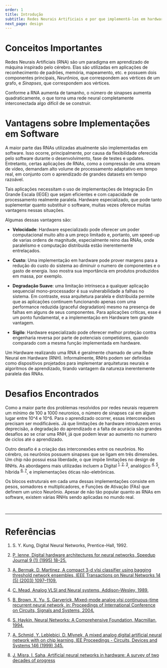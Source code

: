 ```yaml
---
order: 1
title: Introdução
subtitle: Redes Neurais Artificiais e por que implementá-las em hardware.
next_page: design
---
```

# Conceitos Importantes
Redes Neurais Artificiais (RNA) são um paradigma em aprendizado de máquina inspirado pelo cérebro. Elas são utilizadas em aplicações de reconhecimento de padrões, memória, mapeamento, etc. e possuem dois componentes principais, *Neurônios,* que correspondem aos vértices de um grafo, e *Sinapses*, que correspondem aos vértices. 

Conforme a RNA aumenta de tamanho, o número de sinapses aumenta quadraticamente, o que torna uma rede neural completamente interconectada algo difícil de se construir.

# Vantagens sobre Implementações em Software
A maior parte das RNAs utilizadas atualmente são implementadas em software. Isso ocorre, principalmente, por causa da flexibilidade oferecida pelo software durante o desenvolvimento, fase de testes e updates. Entretanto, certas aplicações de RNAs, como a compressão de uma stream de vídeo, demandam alto volume de processamento adaptativo em tempo real, em conjunto com o aprendizado de grandes datasets em tempo razoável.

Tais aplicações necessitam o uso de implementações de Integração Em Grande Escala (IEGE) que sejam eficientes e com capacidade de processamento realmente paralela. Hardware especializado, que pode tanto suplementar quanto substituir o software, muitas vezes oferece muitas vantagens nessas situações. 

Algumas dessas vantagens são:

* **Velocidade**: Hardware especializado pode oferecer um poder computacional muito alto a um preço limitado e, portanto, um speed-up de varias ordens de magnitude, especialmente reino das RNAs, onde paralelismo e computação distribuída estão inerentemente entrelaçados.

* **Custo**: Uma implementação em hardware pode prover margens para a redução do custo do sistema ao diminuir o numero de componentes e o gasto de energia. Isso mostra sua importância em produtos produzidos em massa, por exemplo.

* **Degradação Suave**: uma limitação intrínseca a qualquer aplicação sequencial mono-processador é sua vulnerabilidade a falhas no sistema. Em contraste, essa arquitetura paralela e distribuída permite que as aplicações continuem funcionando apenas com uma performance reduzida (graceful degradation) mesmo na presença de falhas em alguns de seus componentes. Para aplicações críticas, esse é um ponto fundamental, e a implementação em Hardware tem grande vantagem.

* **Sigilo**: Hardware especializado pode oferecer melhor proteção contra engenharia reversa por parte de potenciais competidores, quando comparado com a mesma função implementada em hardware.

Um Hardware realizando uma RNA é geralmente chamado de uma Rede Neural em Hardware (RNH). Informalmente, RNHs podem ser definidas como dispositivos projetados para implementar arquiteturas neurais e algoritmos de aprendizado, tirando vantagem da natureza inerentemente paralela das RNAs.

# Desafios Encontrados
Como a maior parte dos problemas resolvidos por redes neurais requerem um mínimo de 100 a 1000 neuronios, o número de sinapses cai em algum lugar entre 10^4 e 10^6. Para o aprendizado ocorrer, essas interconexões precisam ser modificáveis. Já que limitações de hardware introduzem erros deprecisão, a degradação do aprendizado e a falta de acurácia são grandes desafios ao se criar uma RNH, já que podem levar ao aumento no numero de ciclos até o aprendizado.

Outro desafio é a criação das interconexões entre os neurônios. No cérebro, os neurônios possuem sinapses que se ligam em três dimensões. Um chip não possui essa liberdade, o que impõe limitações no design de RNHs. As abordagens mais utilizadas incluem a Digital <sup>[1](#1), [2](#2), [3](#3)</sup>, analógico <sup>[4](#4), [5](#5)</sup>, híbrida <sup>[6](#6), [7](#7)</sup>, e implementações óticas não-eletrônicas.

Os blocos estruturais em cada uma dessas implementações consiste em pesos, somadores e multiplicadores, e Funções de Ativação (FAs) que definem um unico Neurônio. Apesar de não tão popular quanto as RNAs em software, existem várias RNHs sendo aplicadas no mundo real.

<br/>

----------------

# Referências

1. S. Y. Kung, Digital Neural Networks, Prentice-Hall, 1992.
    <a name="1" />

2. [P. Ienne, Digital hardware architectures for neural networks, Speedup Journal 9 (1) (1995) 18–25.](https://www.researchgate.net/publication/null?el=1_x_8&enrichId=rgreq-d0c76f22295154d4af489f34654935c4-XXX&enrichSource=Y292ZXJQYWdlOzIyMzkzODA3ODtBUzoyMDQ4MjU5OTczODU3MjhAMTQyNTg0NTczMTI2Mg==)
    <a name="2" />

3. [A. Bermak, D. Martinez, A compact 3-d vlsi classifier using bagging threshold network ensembles, IEEE Transactions on Neural Networks 14 (5) (2003) 1097–1109.](https://www.researchgate.net/publication/220279953_A_Compact_3D_VLSI_Classifier_using_Bagging_Threshold_Network_Ensembles?el=1_x_8&enrichId=rgreq-d0c76f22295154d4af489f34654935c4-XXX&enrichSource=Y292ZXJQYWdlOzIyMzkzODA3ODtBUzoyMDQ4MjU5OTczODU3MjhAMTQyNTg0NTczMTI2Mg==)
    <a name="3" />

4. [C. Mead, Analog VLSI and Neural systems, Addison-Wesley, 1989.](https://www.researchgate.net/publication/260477020_Analog_VLSI_and_neural_systems?el=1_x_8&enrichId=rgreq-d0c76f22295154d4af489f34654935c4-XXX&enrichSource=Y292ZXJQYWdlOzIyMzkzODA3ODtBUzoyMDQ4MjU5OTczODU3MjhAMTQyNTg0NTczMTI2Mg==)
    <a name="4" />

5. [B. Brown, X. Yu, S. Garverick, Mixed-mode analog vlsi continuous-time recurrent neural network, in: Proceedings of International Conference on Circuits, Signals and Systems, 2004.](https://www.researchgate.net/publication/221435849_Mixed-mode_analog_VLSI_continuous-time_recurrent_neural_network?el=1_x_8&enrichId=rgreq-d0c76f22295154d4af489f34654935c4-XXX&enrichSource=Y292ZXJQYWdlOzIyMzkzODA3ODtBUzoyMDQ4MjU5OTczODU3MjhAMTQyNTg0NTczMTI2Mg==)
    <a name="5" />

6. [S. Haykin, Neural Networks: A Comprehensive Foundation, Macmillan, 1994.](https://www.researchgate.net/publication/265439255_Neural_Networks_A_Comprehensive_Foundation?el=1_x_8&enrichId=rgreq-d0c76f22295154d4af489f34654935c4-XXX&enrichSource=Y292ZXJQYWdlOzIyMzkzODA3ODtBUzoyMDQ4MjU5OTczODU3MjhAMTQyNTg0NTczMTI2Mg==)
    <a name="6" />

7. [A. Schmid, Y. Leblebici, D. Mlynek, A mixed analog digital artificial neural network with on chip learning, IEE Proceedings - Circuits, Devices and Systems 146 (1999) 345.](https://www.researchgate.net/publication/null?el=1_x_8&enrichId=rgreq-d0c76f22295154d4af489f34654935c4-XXX&enrichSource=Y292ZXJQYWdlOzIyMzkzODA3ODtBUzoyMDQ4MjU5OTczODU3MjhAMTQyNTg0NTczMTI2Mg==)
    <a name="7" />

8. [J. Misra, I. Saha, Artificial neural networks in hardware: A survey of two decades of progress](https://www.researchgate.net/publication/223938078_Artificial_neural_networks_in_hardware_A_survey_of_two_decades_of_progress)
